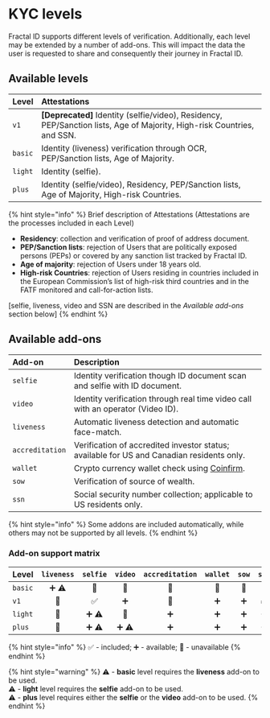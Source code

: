 # KYC levels

Fractal ID supports different levels of verification. Additionally, each level may be extended by a number of add-ons. This will impact the data the user is requested to share and consequently their journey in Fractal ID.

## Available levels

| Level | Attestations |
| :--- | :--- |
| `v1` | **\[Deprecated\]** Identity \(selfie/video\), Residency, PEP/Sanction lists, Age of Majority, High-risk Countries, and SSN. |
| `basic` | Identity \(liveness\) verification through OCR, PEP/Sanction lists, Age of Majority. |
| `light` | Identity \(selfie\). |
| `plus` | Identity \(selfie/video\), Residency, PEP/Sanction lists, Age of Majority, High-risk Countries. |

{% hint style="info" %}
Brief description of Attestations \(Attestations are the processes included in each Level\)

* **Residency**: collection and verification of proof of address document.
* **PEP/Sanction lists**: rejection of Users that are politically exposed persons \(PEPs\) or covered by any sanction list tracked by Fractal ID.
* **Age of majority**: rejection of Users under 18 years old.
* **High-risk Countries**: rejection of Users residing in countries included in the European Commission’s list of high-risk third countries and in the FATF monitored and call-for-action lists.

\[selfie, liveness, video and SSN are described in the _Available add-ons_ section below\]
{% endhint %}

## Available add-ons

| Add-on | Description |
| :--- | :--- |
| `selfie` | Identity verification though ID document scan and selfie with ID document. |
| `video` | Identity verification through real time video call with an operator \(Video ID\). |
| `liveness` | Automatic liveness detection and automatic face-match. |
| `accreditation` | Verification of accredited investor status; available for US and Canadian residents only. |
| `wallet` | Crypto currency wallet check using [Coinfirm](https://www.coinfirm.com/). |
| `sow` | Verification of source of wealth. |
| `ssn` | Social security number collection; applicable to US residents only. |

{% hint style="info" %}
Some addons are included automatically, while others may not be supported by all levels.
{% endhint %}

### Add-on support matrix

| Level | `liveness` | `selfie` | `video` | `accreditation` | `wallet` | `sow` | `ssn` |
| :--- | :---: | :---: | :---: | :---: | :---: | :---: | :---: |
| `basic` | ➕ ⚠️ | 🚫 | 🚫 | 🚫 | 🚫 | 🚫 | 🚫 |
| `v1` | 🚫 | ✅ | ➕ | 🚫  | ➕ | ➕ | ✅ |
| `light` | 🚫 | ➕ ⚠️ | 🚫  | ➕ | ➕ | ➕ | ➕ |
| `plus` | 🚫 | ➕ ⚠️ | ➕ ⚠️ | ➕ | ➕ | ➕ | ➕ |

{% hint style="info" %}
✅ - included; ➕ - available; 🚫 - unavailable
{% endhint %}

{% hint style="warning" %}
⚠️ - **basic** level requires the **liveness** add-on to be used.  
⚠️ - **light** level requires the **selfie** add-on to be used.  
⚠️ - **plus** level requires either the **selfie** or the **video** add-on to be used.
{% endhint %}



